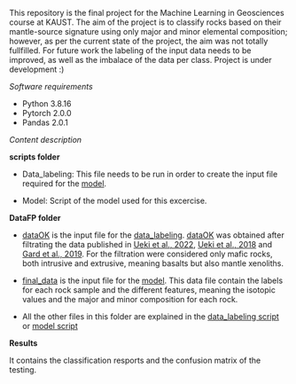 This repository is the final project for the Machine Learning in Geosciences course at KAUST. The aim of the project is to classify rocks based on their mantle-source signature using only major and minor elemental composition; however, as per the current state of the project, the aim was not totally fullfilled. For future work the labeling of the input data needs to be improved, as well as the imbalace of the data per class. Project is under development :)


*Software requirements*
* Python 3.8.16
* Pytorch 2.0.0
* Pandas 2.0.1

*Content description*

**scripts folder**
* Data_labeling: This file needs to be run in order to create the input file required for the [model](../Porject_ML_Mantle_Source/scripts/Model.ipynb). 

* Model: Script of the model used for this excercise. 

**DataFP folder**
* [dataOK](../Porject_ML_Mantle_Source/DataFP/dataOK.csv) is the input file for the [data_labeling](../Porject_ML_Mantle_Source/scripts/Data_labeling.ipynb). [dataOK](../Porject_ML_Mantle_Source/DataFP/dataOK.csv) was obtained after filtrating the data published in [Ueki et al., 2022](https://github.com/hideitsu/geoSMR/blob/4ce024f5f7e9dc76b1be6f8a5a49b198059a5f2e/Uekietal_SMR_input.csv), [Ueki et al., 2018](https://agupubs.onlinelibrary.wiley.com/doi/full/10.1029/2017GC007401) and [Gard et al., 2019](https://doi.org/10.5194/essd-11-1553-2019
). For the filtration were considered only mafic rocks, both intrusive and extrusive, meaning basalts but also mantle xenoliths. 
* [final_data](../Porject_ML_Mantle_Source/DataFP/final_data.csv) is the input file for the [model](../Porject_ML_Mantle_Source/scripts/Model.ipynb). This data file contain the labels for each rock sample and the different features, meaning the isotopic values and the major and minor composition for each rock. 

* All the other files in this folder are explained in the [data_labeling script](../Porject_ML_Mantle_Source/scripts/Data_labeling.ipynb) or [model script](../Porject_ML_Mantle_Source/scripts/Model.ipynb)

**Results**

It contains the classification resports and the confusion matrix of the testing. 


